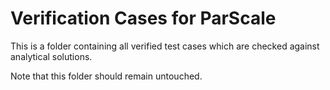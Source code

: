 Verification Cases for ParScale
=======================================================

This is a folder containing all verified test cases which are checked against analytical solutions.

Note that this folder should remain untouched.

